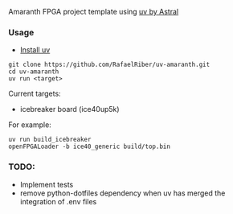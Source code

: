Amaranth FPGA project template using [uv by Astral](https://github.com/astral-sh/uv)


### Usage
- [Install uv](https://github.com/astral-sh/uv?tab=readme-ov-file#installation)
```
git clone https://github.com/RafaelRiber/uv-amaranth.git
cd uv-amaranth
uv run <target> 
```
Current targets:
- icebreaker board (ice40up5k)


For example:
```
uv run build_icebreaker
openFPGALoader -b ice40_generic build/top.bin
```
### TODO:
- Implement tests
- remove python-dotfiles dependency when uv has merged the integration of .env files
